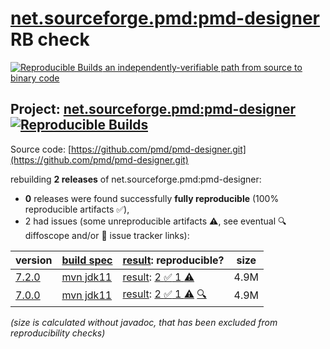 [net.sourceforge.pmd:pmd-designer](https://central.sonatype.com/artifact/net.sourceforge.pmd/pmd-designer/versions) RB check
=======

[![Reproducible Builds](https://reproducible-builds.org/images/logos/rb.svg) an independently-verifiable path from source to binary code](https://reproducible-builds.org/)

## Project: [net.sourceforge.pmd:pmd-designer](https://central.sonatype.com/artifact/net.sourceforge.pmd/pmd-designer/versions) [![Reproducible Builds](https://img.shields.io/endpoint?url=https://raw.githubusercontent.com/jvm-repo-rebuild/reproducible-central/master/content/net/sourceforge/pmd/pmd-designer/badge.json)](https://github.com/jvm-repo-rebuild/reproducible-central/blob/master/content/net/sourceforge/pmd/pmd-designer/README.md)

Source code: [https://github.com/pmd/pmd-designer.git](https://github.com/pmd/pmd-designer.git)

rebuilding **2 releases** of net.sourceforge.pmd:pmd-designer:
- **0** releases were found successfully **fully reproducible** (100% reproducible artifacts :white_check_mark:),
- 2 had issues (some unreproducible artifacts :warning:, see eventual :mag: diffoscope and/or :memo: issue tracker links):

| version | [build spec](/BUILDSPEC.md) | [result](https://reproducible-builds.org/docs/jvm/): reproducible? | size |
| -- | --------- | ------ | -- |
| [7.2.0](https://central.sonatype.com/artifact/net.sourceforge.pmd/pmd-designer/7.2.0/pom) | [mvn jdk11](pmd-designer-7.2.0.buildspec) | [result](pmd-designer-7.2.0.buildinfo): [2 :white_check_mark:  1 :warning:](pmd-designer-7.2.0.buildcompare) | 4.9M |
| [7.0.0](https://central.sonatype.com/artifact/net.sourceforge.pmd/pmd-designer/7.0.0/pom) | [mvn jdk11](pmd-designer-7.0.0.buildspec) | [result](pmd-designer-7.0.0.buildinfo): [2 :white_check_mark:  1 :warning:](pmd-designer-7.0.0.buildcompare) [:mag:](pmd-designer-7.0.0.diffoscope) | 4.9M |

<i>(size is calculated without javadoc, that has been excluded from reproducibility checks)</i>
